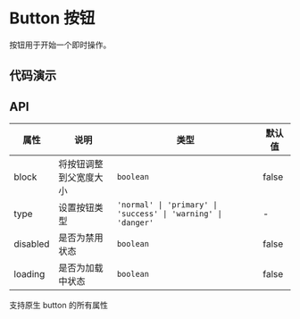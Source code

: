 # Button 按钮

按钮用于开始一个即时操作。

## 代码演示

<demo title="不同类型按钮">
<template>
  <lu-space>
    <lu-button>按钮</lu-button>
    <lu-button type='normal'>按钮</lu-button>
    <lu-button type='primary'>按钮</lu-button>
    <lu-button type='success'>按钮</lu-button>
    <lu-button type='warning'>按钮</lu-button>
    <lu-button type='danger'>按钮</lu-button>
  </lu-space>
</template>
</demo>

<demo title="块按钮">
<template>
  <lu-space direction="vertical" :style="{display: 'flex'}">
    <lu-button block>按钮</lu-button>
    <lu-button block type='primary'>按钮</lu-button>
  </lu-space>
</template>

</demo>

<demo title="禁用按钮">
<template>
  <lu-space>
    <lu-button disabled>按钮</lu-button>
    <lu-button disabled type='primary'>按钮</lu-button>
  </lu-space>
</template>
</demo>

<demo title="loading">
<template>
  <lu-space>
    <lu-button loading>按钮</lu-button>
    <lu-button loading type='primary'>按钮</lu-button>
  </lu-space> 
</template>
</demo>

## API

| 属性     | 说明                   | 类型                                                          | 默认值 |
| -------- | ---------------------- | ------------------------------------------------------------- | ------ |
| block    | 将按钮调整到父宽度大小 | `boolean`                                                     | false  |
| type     | 设置按钮类型           | `'normal' \| 'primary' \| 'success' \| 'warning' \| 'danger'` | -      |
| disabled | 是否为禁用状态         | `boolean`                                                     | false  |
| loading  | 是否为加载中状态       | `boolean`                                                     | false  |

支持原生 button 的所有属性
